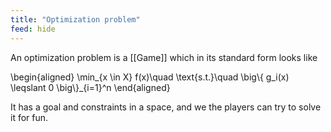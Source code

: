 ```yaml
---
title: "Optimization problem"
feed: hide
---
```


An optimization problem is a [[Game]] which in its standard form looks like

\begin{aligned}
\min_{x \in X} f(x)\quad \text{s.t.}\quad \big\\{ g_i(x) \leqslant 0 \big\\}_{i=1}^n
\end{aligned}

It has a goal and constraints in a space, and we the players can try to solve it for fun.
